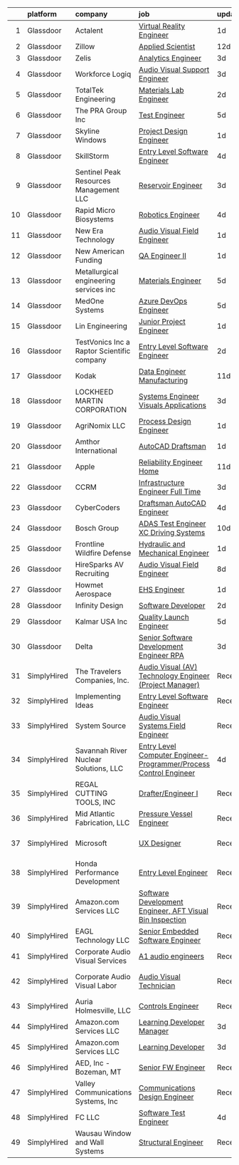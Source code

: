 

|    | platform    | company                                      | job                                                                                                                                                                                                                                                                                                                                                                                                                                                                                                                                                                                                                                                                                                                                                                                                                                                                                                                                                                                                                                                                                                                                                                                                                                                                                                                                                                                                                                                                                                                                                                                                                                                         | update_time   | location                 |
|---:|:------------|:---------------------------------------------|:------------------------------------------------------------------------------------------------------------------------------------------------------------------------------------------------------------------------------------------------------------------------------------------------------------------------------------------------------------------------------------------------------------------------------------------------------------------------------------------------------------------------------------------------------------------------------------------------------------------------------------------------------------------------------------------------------------------------------------------------------------------------------------------------------------------------------------------------------------------------------------------------------------------------------------------------------------------------------------------------------------------------------------------------------------------------------------------------------------------------------------------------------------------------------------------------------------------------------------------------------------------------------------------------------------------------------------------------------------------------------------------------------------------------------------------------------------------------------------------------------------------------------------------------------------------------------------------------------------------------------------------------------------|:--------------|:-------------------------|
|  1 | Glassdoor   | Actalent                                     | [Virtual Reality Engineer](https://www.glassdoor.com/partner/jobListing.htm?pos=130&ao=1110586&s=58&guid=00000181c2d78b7ea8adbb64ee6aff21&src=GD_JOB_AD&t=SR&vt=w&ea=1&cs=1_47b64354&cb=1656831315292&jobListingId=1007978383696&cpc=D2F1DE17EE1F43B9&jrtk=3-0-1g71df2tmk616801-1g71df2u7ghra800-334a4a6b7d8c2e5b--6NYlbfkN0ChYVx_I3yfZ_JDY3EFoivtqvi_stwnZ_kRt8Dowt_l_d1ydueao4NE-oUleRJ4yhjXqAQgEvhrZl9gxHBcVBz_6NJQVwPlPfVHPhTP1Ij5Y1de3lA532MNkh4WIsVvTjcJMCVHIWSTJSIe6tcVE0MP7XYNHVn-MIlIs_zo1mJUHZOdvnGCIUUlq-xbUw-Up9GG9kT6ju1_2mCqwU9LD4gXKEClg8yDjTq3HpdpKP6ZRx_ZoEaAtM3ruWiKqEiz0Weh8swVqVw2me9ExMY0Um8LDZxMeGhROd4Teb3qoh1soK4RBibZSZgWAdBRib4Ko0w1olhmFmGCvRUJlI3QCpZMu7qWt5d8fSJBnYx5VYVZAgZqbqHWnZVQphaAlOJmqKZjuniupnqwyoCAvqoZcLPx4b_7AdDoz3jsTrmv8NSw6eVYnDmobX95TJXNmfJKG7n2JiJ51qaRsetwp38M7snwLMdfKTFqGElR7cW0oT148zCacI8zVwvJG6xjUo-AShkTAYRANlDNcXXdODIkI6PidxiKcxmRCMQJ836Zn44AIyAAaZ1U7C8Rgzy-X_kXXUr4zjYZJf6neiRZiC8AvrNRrb21Ew9uaAPuM4C1pPT1EDRJZE5M7JrbFFcaaJhyAQ-jFzmdu_ArmrqEz9-IZO22GJa3sAR7hypWXUnHNYErKTbNwxx-TY-nQaRxrWTgVJhMb0KP_q3GU3hOEG4QANjPsOlAcBwWwxmjFnmUe4PertBF7_kaoEdy-xwK5QIntl4hmr73aZHlvb2fb6tWyT1iTHIFOppd90uDvjt_xxiZkiLeLg3LwMjHfjkFJup_BgLuRAga32UnYLWs5imfiqELZaEQMaP1LntdfNrUfKJj_NyCDiUj40U7G-F8awHa9vYef0WQwGk34-uV47j5_fnMeU5mObXp0oBmqXxBCvyONmLIIsYFXC4-qtMHikiDI-69YuM3ZITVhkG0sXNa8aWT8WObheq_0dZ9SzDubbhehA%3D%3D)                                                                                                                                                                                                                                                                             | 1d            | Chandler, AZ             |
|  2 | Glassdoor   | Zillow                                       | [Applied Scientist](https://www.glassdoor.com/partner/jobListing.htm?pos=121&ao=1110586&s=58&guid=00000181c2d78b7ea8adbb64ee6aff21&src=GD_JOB_AD&t=SR&vt=w&cs=1_a28b1d4d&cb=1656831315291&jobListingId=1007952804318&cpc=8795CF9063CD573D&jrtk=3-0-1g71df2tmk616801-1g71df2u7ghra800-9d93a89bc6a5bfc6--6NYlbfkN0ANMurRYyPEXg08u6OamUd1Mvhk-zhFSGYIZgoJR86UvYL2v6MoUqae-sD5DnU21vqelH2Myl0yUl71x6TEsj9un4Q0RKC7FcytnV9tOpVLoj_OUjOz0EZ2kkfHyhYSoBqX6mFmhMoPiOBm2q3bPf96MkPrYMS6wd-9yRmEnSpSzaXZL01e-CPO60zWT9PUkgYPFhUjnDucaoBAw9tYprD_JYJQ-1YXL3-NrW20YINZ8VxKjO_PiS5-0WW8ZNPCGItX9ACdCxMeIZPvdEG2eCZECVghhK2XioFmTEo8rHIHTaDMEBVkJD-iQkTlulC7365coTsLOk6kLohXdroG2pv_K1zQ1JLyfifmKpZtvsBaNqYXDu5FxSoEESelCjSwNUjMFEg051URfA1_rImweSNpJ_FZearES-uTCVTQQulR9jeM4488EuSyolenzyi1TPyuGUADDRn60kZqh0Er6mIR_kVPy_aOALAqdHT2XUwIA6JzZyr_mUryc1se9dPDVRG8eI6BMKcBAnGaX-3ixI11fkKIr1r9kW8f0vnbxeV9JQunlXxnYFaBqtUHfy-M6D2EcA5-4QnN78jLy14xywAnVWIkqF0Scr3zyFsIU02-vzkT4YFn1R10_n5N6wXtqMdRqbrilMbSrKuXI1KMcGwlrUSUNVDZOH4mBrY3qrjCKa2wTkhu1ziyL1SmLD-mM8QUYoCClzsw0paL9VnEKUvnJujduWXvsp4F0SQ__Cr7h-aKJwMyRAVHNf1fkB098wwA9rgsNQo6qOTZ8RbkGPIhRv4Gpx8WyIj5vTgsoA-UN7tsoVsFc7mMeTKHgy5ZN31qGB3OgViv3wSGWBYYNh_Xu_gPS0b06D8uY73YwIXDiNneBgNV1VoCyuK6AmBWNGI%3D)                                                                                                                                                                                                                                                                                                                                                                                                       | 12d           | Remote                   |
|  3 | Glassdoor   | Zelis                                        | [Analytics Engineer](https://www.glassdoor.com/partner/jobListing.htm?pos=105&ao=1110586&s=58&guid=00000181c2d78b7ea8adbb64ee6aff21&src=GD_JOB_AD&t=SR&vt=w&ea=1&cs=1_9d2b02ce&cb=1656831315290&jobListingId=1007971118010&cpc=A356F292FF34F670&jrtk=3-0-1g71df2tmk616801-1g71df2u7ghra800-6eff77d44dcafdd6--6NYlbfkN0CMjQd6K-mJQmnXP0NIaacqgU_ZnGMdJ3ZujbgiYs9cqSu2zDF0ee8fmFhqxjq2iY28kbf0cKnGA5JMjkFJmoGz68qit-NfbcBzDvQJkTvInrO6YDrKKciHDC8mjP1ox8t5G4NMyHRRwQK14JgOrEdg021-QKkDXjmh3EYAUGYYEuq5m1g0QEZbBQ6dBuSkDF-EzeVSYtK7bvjzjq5RdKJBksk6JIhOuO-uvFIIdN1pgZNEijBb71Qm_gRr0ZESPTCkmd3xY2yva1BEvk3rSF7tB_R0_PwCOL2ydwKC3IIGfgxjaruV8obtncS6RDEADKmrmiMOKBCY94NPj69bXBAo_f6UdJcbMUj_0AI2DCf3atEz90lH1AfWM8Is1CCChwzm_k8nSy1f4Zb0yg8kjbfRyg5VTYjepd4oRl-b8UvAsIghtPHm4qAncoYvWSrxq5Xk5hHiPyl4ZVpv5oWw465BN_AYvepNvqEhwRNrbG9KesuLWWfmQVN0Vhu2W0NgsNeRFDwzoMVgcg%3D%3D)                                                                                                                                                                                                                                                                                                                                                                                                                                                                                                                                                                                                                                                                                                                                                                                   | 3d            | Remote                   |
|  4 | Glassdoor   | Workforce Logiq                              | [Audio Visual Support Engineer](https://www.glassdoor.com/partner/jobListing.htm?pos=124&ao=1110586&s=58&guid=00000181c2d78b7ea8adbb64ee6aff21&src=GD_JOB_AD&t=SR&vt=w&cs=1_2e6c22b5&cb=1656831315292&jobListingId=1007970920207&cpc=654405A9B1E0A9F5&jrtk=3-0-1g71df2tmk616801-1g71df2u7ghra800-04138dce995ec41d--6NYlbfkN0BhgsxSwl5lo7QzTbtXQkwPrIx61OQPxpk1VFOKOTLj9cEu6ZwTgNE0TNWZoeC26IbZcNpHURef5DZcsMppFEY6s3-W9SOpR5isvCrElJQZ2rCKtj_6XPxEkJsNjUwFBeM8VMJR_fMLx5z23dqzJ-5sJCaO2moYA5hBqwpQXWjNbxf5iOJ5snHhYMyD9GRacy1ZcEaI_0eMtRrq2Htk11h_LyWyAxzYTP3xgGuCSTCWD2HY6lLPBUMTCi9B4xvwWP6ohOKLN59IM1lPicJrSS6SLTkePFxYu0xoCg2n_ERGeUu-XQHoAP21VDgztEBay_ECFMVojLoEr05BGz_rpOxHfFI4UG_bZ3aZJFeGz0XnRX-Me2y2msKNgitCIMONNG6sAvR5VrGLwjzv0V1enaAtWa4I8hqULEDeT-awNFNK4mdFDWZatPJZV_h1xbP6FA2gXmw76tdj8kxzGR_N6z_QhctLH3_aTSRNIZBAl2IH_YFfM2lyuoIZ26NVjCUgB6MhzmzZ8mqU1H5aFkBxMSHjWDgOn4axBFtIBQ09oTHBdC4cbVr9gIng_lSeEblVqjoSFk9Cf4CM5Upwjlq5xP5LxGTNKAzCFWd-lPMS3oXS2zSsNnGBFNSyWhDTMsmNcWwv057qweBfojFEB4Nj6yMTS1CooVOomGKCRSHtJTqd-4WYcDLc9aNBurcsvPzD0S8uBPi4abOKl4nr0623mn1ICpgaXJGqrISD3UIb19tXHVsyRWbNl1ZN)                                                                                                                                                                                                                                                                                                                                                                                                                                                                                                                                         | 3d            | Newark, NJ               |
|  5 | Glassdoor   | TotalTek Engineering                         | [Materials Lab Engineer](https://www.glassdoor.com/partner/jobListing.htm?pos=103&ao=1110586&s=58&guid=00000181c2d78b7ea8adbb64ee6aff21&src=GD_JOB_AD&t=SR&vt=w&ea=1&cs=1_bc5d4a57&cb=1656831315289&jobListingId=1007973961065&cpc=54F93F5C0A7237D4&jrtk=3-0-1g71df2tmk616801-1g71df2u7ghra800-3e777a5efd3e63d1--6NYlbfkN0AX4c3MPYG-Jt6mtPPUaAP5smK7LJXdcTV7k8hdIP6VGkjQiBuNAUX38UBtU5Y3DbK7TqFYuHF_MclIXbX2qmhgxnsl57pZRIsIQ8oBNUBnDgEY5QHDPOqGh9CoPk3foXkl2wcsbGC9wSUu-9fHekLZX6m26kIqPdgtRjctDQrz68wkj87Q-2iyREknKJLHXFYeGX9xmhhXGzH_HF0qgEBlgJqbCSz3iKc56Do6W0XU8rqT1xOOzOtyxM5QUPzGHRFE3HtRNUTzbvnuRSw-iONcN5wbopUeIIIl-5fUiGpIB2Ka_1NLhjiE1N7qNZAvKFqc9D5bzEpbDWMNnUg-9O94Xwxuz4uIyFWEtgLq_s8l_GgrjyjCxo0DPpPh9vKCXrGgUuQq2dCtlvF1tCfbO7CR43OcTGxgZPEmw1w2vtFmMzlyJGQKz7vWQi-Qx11DTNvB6Tv7o-_O2w_yHy0ZEIsgE94aLBX2B5rl6w2BAOq0pC4zyizSOvZ0_sf4RBmCJS7OKINYYNneGA%3D%3D)                                                                                                                                                                                                                                                                                                                                                                                                                                                                                                                                                                                                                                                                                                                                                                               | 2d            | Beloit, WI               |
|  6 | Glassdoor   | The PRA Group  Inc                           | [Test Engineer](https://www.glassdoor.com/partner/jobListing.htm?pos=115&ao=1110586&s=58&guid=00000181c2d78b7ea8adbb64ee6aff21&src=GD_JOB_AD&t=SR&vt=w&ea=1&cs=1_fc121801&cb=1656831315291&jobListingId=1007966636311&cpc=C891152315FA1AD8&jrtk=3-0-1g71df2tmk616801-1g71df2u7ghra800-9a21ccf14d802b84--6NYlbfkN0BK9GXDcakwdiqmeo8o-2GvkYnmPkq7xevAHdeF_847qpUj5hh6_5O1T42EhOBK80vwF0ybKcXxQfgyCPHWjWRgpeZflzstf6AeW1oi__LnN5a4eBmtL19briGQAKJko1vs_ChOpcwUIl8ISER-TCMhoBhSQm5D6Ubhl3UecPOeTfto7K-I9dbIpgbjwwoGpenYj0z2tJde4U7nTWjUXn0fiecTjZ22RtZs81_i7viyChla1uIaBwsHsQo3LjGquFprubMzT12nb4AgMO7Adm_-bq3SIv4dr12Abx_m2YLnqy0kwe-oIsHRr6ctDOi_JbkRPZ7vzZ3HeMM7dUbgFXu4phfDRkMwvVi1J4GXbTW4I_5hEDnXYmJTM08lhDzoJ8MiULqBEOhREDQthMc9JQth-P9brN8gp6xVqIUhpxoaC7eleRhPxOTc1hoiEIWcq0fq1r37cNCen3ZRno3GsWxYSO6ATrhP9xKr3fcLWB8Dd17r7DPFRZFY)                                                                                                                                                                                                                                                                                                                                                                                                                                                                                                                                                                                                                                                                                                                                                                                                                    | 5d            | Bohemia, NY              |
|  7 | Glassdoor   | Skyline Windows                              | [Project Design Engineer](https://www.glassdoor.com/partner/jobListing.htm?pos=108&ao=1110586&s=58&guid=00000181c2d78b7ea8adbb64ee6aff21&src=GD_JOB_AD&t=SR&vt=w&ea=1&cs=1_82060822&cb=1656831315290&jobListingId=1007977295026&cpc=9BE7264F9E667C9B&jrtk=3-0-1g71df2tmk616801-1g71df2u7ghra800-86a86c39ee4a4e10--6NYlbfkN0BfDn9qzh86xzf4i-vqFgBzWj7dNiuZZYo8X3wbdUeoUDIp_z0aHJnMaCdXAK7HVEfikA2RCCYjACk-A4pcOxVhrqrhk3kIOmn0rlYOZHUi1jEz9D009FGAcEX-M-k2cwHm0Z1_qVxZJLQnwbR58cMMohMXRMkNSiqfuCtvezZ6h2FLYCLB3zBTuh1tEUG9WB5Pa_v74OVZsQqIjjl9GHerwTeNMGrLtVKB3kGgBl6mAq4kJ2Os8Fe172FV67doqyMRzYiEy5eTwR3nH-4j5m7HsQOTlrPWLNaQxsDhZXCmjz5igdPDzttLMRUgdsvxQbGXDyfUVoYJBgZXS2SXasoXff_yYZEIS7jbkGLlF2rruU82XcJg3bED3jkYxAmFNZBoRlOLGHhmfyFBDDChRpIayuF46KyrSH5rl80rcKj4FKdZeBvz7m9ZyeubSOfnk3u_X3Mh_ldtuzYv7LOZhmOPE4gNBs52h-PvuQPEKeJBG6SvRuz3CxNek7cdmar1sKVaprQc2YWrlA%3D%3D)                                                                                                                                                                                                                                                                                                                                                                                                                                                                                                                                                                                                                                                                                                                                                                              | 1d            | Bronx, NY                |
|  8 | Glassdoor   | SkillStorm                                   | [Entry Level Software Engineer](https://www.glassdoor.com/partner/jobListing.htm?pos=123&ao=1110586&s=58&guid=00000181c2d78b7ea8adbb64ee6aff21&src=GD_JOB_AD&t=SR&vt=w&cs=1_c3f0e674&cb=1656831315292&jobListingId=1007968461117&cpc=56C4EA4A1A191A49&jrtk=3-0-1g71df2tmk616801-1g71df2u7ghra800-2e91d86320cb53eb--6NYlbfkN0Akpfp8SSZMfZN38QizqqtbOT4j-2RsCLW69coMAbJ8KQfsaYh2c5hjdHzxmKpQyo8SmWqQ_Aqzpe8l_FivGpYlAdRWBObQNUqnZPPcv-DFwcDOZe7eaKbUx81ZuzSb8hXcdq9OeGu0PW3WLgXMy9MAWLTTwgI_GxCBdvE3OiHvL8R7tA4rCNAeot5Myh0-uOS3CQdN1ZL1E8Al_CREHiCp8TNXuSME9j9BaesJqhpNGTyrv2LVSSsi1b3lCuGnxRrufVqiw8habj6omTL982yYPTWCxNpTBbIbYcOOixgnqGD8eiz9Yw1vYqRZe6pdeM1WQU9SoLxXhv_HMB4cnmeip87R86dBLR-CuMsjxCUYRwpow2fZOb2Q20kSDNPy3kEaxR09BnPwL62PCZ8QlQrMvER_Km_1PET22jHmv7EcJ694A6WJDVwDZCZN5gk5g1I5yiaM4TmuGDmUmspDrUEkoJoN7ZTK52aDBzViAwDD8lyx8TQdNs50S0tzhG_6-j83-r2xvQz8NjfPt5ORJ2OH8PCROZBE5Dz1e3g79bXt_bFgZeH1wivVZxtDFnTIzDo%3D)                                                                                                                                                                                                                                                                                                                                                                                                                                                                                                                                                                                                                                                                                                                           | 4d            | Washington, DC           |
|  9 | Glassdoor   | Sentinel Peak Resources Management LLC       | [Reservoir Engineer](https://www.glassdoor.com/partner/jobListing.htm?pos=128&ao=1110586&s=58&guid=00000181c2d78b7ea8adbb64ee6aff21&src=GD_JOB_AD&t=SR&vt=w&ea=1&cs=1_741e1702&cb=1656831315292&jobListingId=1007970351569&cpc=5E31031E1AFF45A7&jrtk=3-0-1g71df2tmk616801-1g71df2u7ghra800-97ff429e6d8d46f5--6NYlbfkN0D0ff9e8Lfwlpl5zGbQmpn59AL71QmFd7VKOAnfyjZzp5sdngV8WPgYe0dov1m7Y2l5PmFVpRgwqQDIxa3VUyveGR50_ngXr0A_MW8eEFhubtB3kARGFw0RQIkpnDzk6uylU3ELXi9IJ5ch7snF2bGJSwg1W8Ba07rwusnB8bMVuAf7jjH-YPVMGs3_Ld2GBEHJQ7paqBownXK8dY0KTVRcTx8XHMr9nUP8GEbj6oglhqsWixd4xlN7P1zQdhy4ffEuTPoAeijgUUrq_JQABZfApqZbavAbWADqCLtbN5qb0SneN6uRL2slbSssZyjBbAhVrlAjHLLdFXGiozpaol8bkLwZDpM8fHB86eM5hViNCMiLvJRhXrbmXwS-VOjHvb2L1uzFAo4Lwh_1uwgbxLhh563wXszVHzYKF6bgLzDp2cIC0YBRx1cYCpflX8DjoNtjzDt5TVBMbhV_lfcRnVgDgZsdEaJib9jFuyopVoQOGw%3D%3D)                                                                                                                                                                                                                                                                                                                                                                                                                                                                                                                                                                                                                                                                                                                                                                                                                   | 3d            | Bakersfield, CA          |
| 10 | Glassdoor   | Rapid Micro Biosystems                       | [Robotics Engineer](https://www.glassdoor.com/partner/jobListing.htm?pos=126&ao=1110586&s=58&guid=00000181c2d78b7ea8adbb64ee6aff21&src=GD_JOB_AD&t=SR&vt=w&cs=1_89e49105&cb=1656831315292&jobListingId=1007968134845&cpc=3BA4CE39D5B5DEF5&jrtk=3-0-1g71df2tmk616801-1g71df2u7ghra800-02aa46268af37238--6NYlbfkN0Bu7S2RMWQFPz8Pjk-LUgrkjOYG3JL14X4smfyAK71V7K80tnfWTvCKHnpz20ZiPdFYBYre_atTiOTTv9HsU7ITzi8uxhoiN2jxopAK0NxlxIibXj9KQsJ0r7TVZgJYjGDjeU5Ti0JXpOeB95Nu-tIhoR6--RzRRaAj2xCEMBtYjFf6NroE1pEQfld9soiOdvsmpyjH5WpXCHlWMLHj6wB-9WjvHATNWuVaZ5wGQRK-g7LAYxP53W79n96OL9B8OsH06-eEXatU_JCUs7N4TwyQ6kB355REKAZQW7n8YOBwYzioI0siudrcwoyU3U4mFnThen110SQxkXtox20mM6iagU0me1WyIAgtvoF8h4VimZaikyKhp0wTL4Sf_wvU6ButDOZ4agLlzmgyEuawhZgHd_bHCtg_6XHy1aYFxjjHUM-5Q6LGhVeVGTqfLr4g1ePsj_u5sUKWJUWboI_d8BIj4Yl3MAKv987DNMTSk3s4WwPqVprYpC69711-LFjdW3bVI2JiN7Abska_s7f_cm-mCM3DTmfl7k1mai8Li7CvtLTnGLpf8iGJakwOgfnMC4q4u6y0XWvKpvoFfzArb4FK)                                                                                                                                                                                                                                                                                                                                                                                                                                                                                                                                                                                                                                                                                                                     | 4d            | Lowell, MA               |
| 11 | Glassdoor   | New Era Technology                           | [Audio Visual Field Engineer](https://www.glassdoor.com/partner/jobListing.htm?pos=112&ao=1110586&s=58&guid=00000181c2d78b7ea8adbb64ee6aff21&src=GD_JOB_AD&t=SR&vt=w&cs=1_122cbab6&cb=1656831315290&jobListingId=1007976619868&cpc=61B26E8FEFFA679F&jrtk=3-0-1g71df2tmk616801-1g71df2u7ghra800-a5b1ab3249371daf--6NYlbfkN0AfJG_xRG53mg9dqGX-4VxTWJDceace7w4jwCqXHg4RLhP8YKpBAAOY2lKQH1t5-vC2A0oA873bfFQAzioHO7A5g9ar69k4xTY8SlhoiemRuXLpoqgajYQ956ZrlclGkWyr0Gic6OsmnXhhxXjiWDQmfiMm0LQGMYTWi6FXPp7UUZbKTdQ7V_kUAVe5t03lDb234Vqi-RPE0Le_FVvoiqClXblp3RQG4jhuUOcOBj8obVy4cOcq-Yij6E1aqjTqn-GnePrVXKWsFkPQdnfgs5c-yW9CnkHTfczuoTyNmBpNug0n7T-RcaiP5PKIsBEq95SNoqn0BjnPbb6XjdTVYfh5ZeXE13HUVt8OgEh0XY9X50qi6_WrEtkKM_mAE1foBYzFlncgFHvxRdQRt9-kxZub7ZV7_q2If3wP-02xUwDEoogvcixb7IC2dbXoCJ4jib3hRoLbG7nP1UYuuASTL-eGLOW0SB0tpK5njBUwtatL-A%3D%3D)                                                                                                                                                                                                                                                                                                                                                                                                                                                                                                                                                                                                                                                                                                                                                                                                               | 1d            | Minnetonka, MN           |
| 12 | Glassdoor   | New American Funding                         | [QA Engineer II](https://www.glassdoor.com/partner/jobListing.htm?pos=125&ao=1110586&s=58&guid=00000181c2d78b7ea8adbb64ee6aff21&src=GD_JOB_AD&t=SR&vt=w&ea=1&cs=1_6d825501&cb=1656831315292&jobListingId=1007977325053&cpc=AC285F3A3ECA6BB0&jrtk=3-0-1g71df2tmk616801-1g71df2u7ghra800-8071b41e2b998a05--6NYlbfkN0C2BFb7Ub2YUp4strrym9V3pWtjyRKtgHKt_kMzkewmGGJEved23y_kY-GSZp2akmM4feTJgguaViOzVxoGXs8mjlWV4_uvwsqy5loM9hBdE9Th_ON-aMsjCnMgnvn62hJgjoMrqHmiJXn_nPCoFvXsZppwFbUoDDuM9kXdyi97m_1OpiLHv9MglrIHGZtuae-S25DoqcznxZAVBEZJHnFRswNvGvHs4KH1M0u-7fNvL-vGIZ2ZYSz-b2krdWc7Sb9iuEixH89HlcWQYbvRdW2X-aJRRCre1qSv9aXH7AT9tHH6-CsNPNstQpDeM5JOiDppWqrEpdAt0HOQ67cJGuR12uTkrR6TTBjYodOP2d4Yg1RbKW9xOffjfKdML6YqVAp1RUKbuTQz3PoBD1j-1JzxA1sQ_UBg0b-7xUliIKbTBitpsPe-ea81NsSRAyMkq39OnWGNvio_1KXkFdG6fHgTCD4olz8n7RYb2yWigTefQP_MCEqqFzbsPucGqICv7xQ%3D)                                                                                                                                                                                                                                                                                                                                                                                                                                                                                                                                                                                                                                                                                                                                                                                                     | 1d            | Remote                   |
| 13 | Glassdoor   | Metallurgical engineering services  inc      | [Materials Engineer](https://www.glassdoor.com/partner/jobListing.htm?pos=114&ao=1110586&s=58&guid=00000181c2d78b7ea8adbb64ee6aff21&src=GD_JOB_AD&t=SR&vt=w&ea=1&cs=1_3434b213&cb=1656831315291&jobListingId=1007966395276&cpc=D2F1DE17EE1F43B9&jrtk=3-0-1g71df2tmk616801-1g71df2u7ghra800-6dab3469adceca71--6NYlbfkN0BHIfC1zsKGIu0R3teaIu8liT7fbRNLaQeDQfcPJweUK7RAcvx5cHrvgTAdoO0zdn1MQcY4EIjc5z0zZG6AEAQm1Qf_-wfyHPSg9A1OnI95gyHgXqmWJegr1IbVtjhqt2vk2RFeD0G0fpFIBoULLTpzNt39YZFpKpJSNF2EwVIUf32jLM3v8GdcvG45CjddzoBmaBdSn1M0x3fVWNZrKj-knH4MOXqXHW2tNbqfS70WNzhU40fVQO9byo9Er69Dri0INVIVB46NPMWlQqm0GU0mcxodP7hJCpHnqitZPBpIwYIYiT-pV--ecFELiBcw8BAiyxXtOzL1W65F1ywQbeEnhR8bs_98wWaiWgtzs3bJwiZBsu4oGLfFrhX4sMyCjlm2CNsSgzK-TTuzV5Z_NebvpAJRwhM5z-im3Z6vENbDYncn_4y1ogOGhwBMPxvWBz10JxdptgGmOtK32R2JKAZquEzabdT-lWaaNQ_-u3NAf22M10eZmWchyOuc9cvfbtY%3D)                                                                                                                                                                                                                                                                                                                                                                                                                                                                                                                                                                                                                                                                                                                                                                                                 | 5d            | Richardson, TX           |
| 14 | Glassdoor   | MedOne Systems                               | [Azure DevOps Engineer](https://www.glassdoor.com/partner/jobListing.htm?pos=120&ao=1110586&s=58&guid=00000181c2d78b7ea8adbb64ee6aff21&src=GD_JOB_AD&t=SR&vt=w&ea=1&cs=1_c7f6d823&cb=1656831315292&jobListingId=1007966374893&cpc=FD1C1DA32C38CFA7&jrtk=3-0-1g71df2tmk616801-1g71df2u7ghra800-da60d7a74b2fac52--6NYlbfkN0CXwof5LomhLcUddfbOomuPcoz8u2LDfp0_776CY6qF2zvoZ_32nTzfrYaUIYbGDhs_B-dBQtUnv1wXPUvh99PTbHJIGehrePbMTBpWZYXD4YgoyCRpdi1qVCac921hj_hPiV53bJPCxuGuLqPGYeYl6i1Ihgcp4DT2PGoy4zLNGp0KFpZizqXHcz7ns-DHk54q3DIeFeYyspS8Yyeh99yM0N2Rv8c-vPien8THmpMnXfQQz-4VEdk7P938vrw2PJQZEH_RZKRGND4vm36lDMlqter-TO_POL4jK4oFEjVRuRKFCysGnAMi8ujSjDRZsr-K41APy3-GiocqYQmxnblA_xYWafpa8acgRrGBBuwlNpTvq3KvEvsZKRSH04WNGhQdOedwEx12XPvPM1Q0vaPu46Gmx7XeVqQOBrzo3gGL7nLrWvDWmRhg4jgA3pK9Rb1iIiA_28g4AlB3BnO_mKvtQYrVV53fndVK8KmlFEF2VER0AWgXW_at1E8cwa7NyhY%3D)                                                                                                                                                                                                                                                                                                                                                                                                                                                                                                                                                                                                                                                                                                                                                                                              | 5d            | Remote                   |
| 15 | Glassdoor   | Lin Engineering                              | [Junior Project Engineer](https://www.glassdoor.com/partner/jobListing.htm?pos=106&ao=1110586&s=58&guid=00000181c2d78b7ea8adbb64ee6aff21&src=GD_JOB_AD&t=SR&vt=w&ea=1&cs=1_6d8fd7b6&cb=1656831315290&jobListingId=1007977220958&cpc=DED3C32E22E90A94&jrtk=3-0-1g71df2tmk616801-1g71df2u7ghra800-6ee18da153259d55--6NYlbfkN0Dzdqm-tmW6ZtsbVQFfpPS2edNOwoNvmh29SBnzxuuMpLyq2ic1C0swyxomP5B8NBifYnUDXEf_5WfMRUJPHMeCsvfvPkFduRgdGlDpIyoR4xry8VwkD13M1ckD4DFSn-rNxrzvd7igub5rtgbu0h-rdLFIHv_MTq2HrUVGOpTesH_NfZLeZjrRFfjiMZBGTfHwIcRuMNUt1YoKbO_OHx18-GF1ZF3qE3iGWfG9FBT4gw0XzGPFmWgbTSnlq0Wn5Gk-OtmondFtn5N0DxJsbaw99I7QN9WO_S9pC0C1fW1ZmeSC50N_4oxWOz8U94M629ynmf8vxodMmIBIOXEzXarD_52-Jsly2u9lUKCpIjmhykUxKrFwJF8KlE32csxXreImP1Llqk5Y2qArrjb-BWvoxOCp74lgHfGSgM3or8dqlR1ZKK1rbcV3RbvPQz8peIFpzWyVtsEfpjtFaV789ofEn9kCfNPvzrNTgP_4lBBbX3w0uiQ9Azf1Ch6QGpKz-guSujip-VK06A%3D%3D)                                                                                                                                                                                                                                                                                                                                                                                                                                                                                                                                                                                                                                                                                                                                                                              | 1d            | Morgan Hill, CA          |
| 16 | Glassdoor   | TestVonics  Inc  a Raptor Scientific company | [Entry Level Software Engineer](https://www.glassdoor.com/partner/jobListing.htm?pos=116&ao=1110586&s=58&guid=00000181c2d78b7ea8adbb64ee6aff21&src=GD_JOB_AD&t=SR&vt=w&ea=1&cs=1_25e6fb00&cb=1656831315291&jobListingId=1007974082934&cpc=4F748F1840550ABC&jrtk=3-0-1g71df2tmk616801-1g71df2u7ghra800-5f4ce5dd83799e63--6NYlbfkN0Bzkuy17zoNwKMVjyusHhR7JNYo3SmelKzW8jp1Pa4Tk8SeJt-khgAH_Q0I8RuHDIFvoAy14uIXsA6gtJtaG9WNBMXvwQoFdu2C0i-o0X5BXA-nQfWQFWeD9gLEVOfSgVzcr5fJ1YmxK4dvf5wugVk6XS6EQ-gpUfLRStzXjn1RnvJkYo8OZRyDvKs_342F2NjmepcA35ShmMszYKQl2cHB-CFUoOkj65jNme005z4uwUd7rEuK4yUqc6XvurfS3tlaE4uCPhKXsEYH6KwaGfJMMpXhZzXxKR0aRtwxI1ea_5ov70skjMSeCf3rbJa7cDYqR1LdNgDKtPTC3VTl1Aozc5ALjlMgt06-POt0CKrY38_zBQXfca8Ezuo1hN71Csf0jYkaf7RnJIZZU8UPN3bXmKULB74HE9a12QxkFML3UeeSalyI2_KluubUDICEXMbRqSvKMp0e30n6cs_n_YivWTzpGECgSlam4JTm29-FY4cEbDW_wOoVpUVepU7dIks%3D)                                                                                                                                                                                                                                                                                                                                                                                                                                                                                                                                                                                                                                                                                                                                                                                      | 2d            | Peterborough, NH         |
| 17 | Glassdoor   | Kodak                                        | [Data Engineer   Manufacturing](https://www.glassdoor.com/partner/jobListing.htm?pos=107&ao=1110586&s=58&guid=00000181c2d78b7ea8adbb64ee6aff21&src=GD_JOB_AD&t=SR&vt=w&ea=1&cs=1_85ddc978&cb=1656831315290&jobListingId=1007954722780&cpc=6BDFADFCA66887C5&jrtk=3-0-1g71df2tmk616801-1g71df2u7ghra800-662698fa324d2357--6NYlbfkN0DrsfItqWdYPH9HPeJRPsV85vfInk56DfzcaYqHqFIL2yBJAWlDWcxnUNgpe8tAx5ROP5vpKh7w9eNMH-ncfdA7E2jNihpAQvUUqTBNX6qMlhbGBxEhJX1F-qfTc7QwlpbPfec_3xb7V6ZNO0_BHZWpHROJfDv7BkSYFv1c7mIiiIxtWKVdOmqjax2Bm78w4KE7Lzsha_VVmupSpJ1j2xVNzql9l5w3SJRxh3fndkHWwUHTIQnc1tJx2uObjwaFm6QowFasJnI-g6sB4plZEBtdT8z4dVzoT_eqQvH1a-SbAjWHkr8yrGo0sWLDmBKKN7vQ4OfAA9pYQLHWhB6mxt_7gYAW6mimfia_B-qPg9LCX5gx0PRNXwBVx5wxrJF8h9cIYl6-iw9Z7qxh-gFRy8Z657clGhR3yzpvKMIEEqC25h-pkUC-zMUwI20pc_TWEfE10KWBO-ISzF4fF84-m4DExm7WAhH3Ohl6iON0ZkqFLNmM5DvlKpsVud2cmeO5J3hMRgk_LAObRQ%3D%3D)                                                                                                                                                                                                                                                                                                                                                                                                                                                                                                                                                                                                                                                                                                                                                                        | 11d           | Rochester, NY            |
| 18 | Glassdoor   | LOCKHEED MARTIN CORPORATION                  | [Systems Engineer   Visuals Applications](https://www.glassdoor.com/partner/jobListing.htm?pos=101&ao=1110586&s=58&guid=00000181c2d78b7ea8adbb64ee6aff21&src=GD_JOB_AD&t=SR&vt=w&cs=1_2654b3da&cb=1656831315289&jobListingId=1007971993198&cpc=B53B88436F582F62&jrtk=3-0-1g71df2tmk616801-1g71df2u7ghra800-5a8da4d9914da258--6NYlbfkN0BuMqUtaNIakuoGTB-u7I0EvtcrTK1_bHO6_bsORPCvsL7zkQUfIzpY4doIgp_GoHpRypc9ULVZYAEds8wA6jfeBy1PZ942CZ3o3CT0apS2FhtMlElPRk7cgupJGsn3DlxGkAMGWGR1L0FZ3vIwDxfOwJHrq1B0Q9qVw4V2nGlpZs2O-zUizIjlcL6JLgHfase4Ark2l3dm0uFeKYsjoYxY0xZb5h1NDOm5hp-BwoA5TmoNklc0uHUPfaELytNIcHb9BcQt9ElinaJYQGm3-dpzXaW1-zitdpoQd8YkpoLCXmMxvpy35EWn5bRlXGcjXjc8YANze_NZwchgI36h_IqNuzEYF8ZSSdp95vEtXPnvZYKiKOHYTMnCnG4UhJrzMDRS-ZUhSTMYGbLA3EHv0bERdPxylcQ2Lw4LNP_qSXa5GYQ5k7KUrP21Grd7ALj76culvofVd9g07qzIo0OX8h2c4urImJcBrmipqTSxAs8adKIkRXiAvcVvYVs5BX8UNKlSoJAs3AjprGO5R7AgjYVne2qUo60rLcOEVFM-6ZL1jZQ1biyvEb_KUkjxG-yR3BRZlnmCkm1NG9vvRc-S9FKDysjG9wd1k0g4puf-l80-VWTPbiz8NREveD9WyvOqpLLpCfwYW0fXlw%3D%3D)                                                                                                                                                                                                                                                                                                                                                                                                                                                                                                                                                                                                                                   | 3d            | Orlando, FL              |
| 19 | Glassdoor   | AgriNomix LLC                                | [Process Design Engineer](https://www.glassdoor.com/partner/jobListing.htm?pos=109&ao=1110586&s=58&guid=00000181c2d78b7ea8adbb64ee6aff21&src=GD_JOB_AD&t=SR&vt=w&cs=1_f6488262&cb=1656831315290&jobListingId=1007977299729&cpc=25F7D4ABB6558D0F&jrtk=3-0-1g71df2tmk616801-1g71df2u7ghra800-959c2cf769d0656b--6NYlbfkN0BbfS3q6rmzyQ7giGsy1ev7cLtp_7B-0FTWWy1vTTGPGcJI6RKdTJC3s9Lx4Ysm-aEwcgNUBXk9CU9z7CuXYTEkjk0vYQIRgqJIZKZbeC3FvKiE8GNTZNkI_PDDZHXsAF9aY7sG96Xj14kWAPbfIePkq7dfmHvDcEBtfAoSKSXwBrW5qaFgqne5hDHRtanfyIx23Bx7cMrAA8whNJ0LvWo8YAy4xhAxHJ_uy8S1x6lvJUmSSD2JxjnKBGXYnqUfQ02y_bUiRv4fSzhb8t41qqI-lfhNoPL-OQpJUc23FLRYnDmuYUg9l_z-NEOkFLKbCWbGjZUCX_UfIQOwHli2A1ajpJB5GYNQnTYK1lOLtj9-S6GPsE22LfHKqto_D8o0DL1l-A_wVWiGTrDjHPKUcbPdvEJR5iitBrIZPqGzvPfBsBPAhHwr72K6bryfxRLvUDB7Qu6JS8sCklbLBa5ajDe15CQeKai-KMXx3evYUxl5VsH4LTomelVnaBmPykUFmsQ2nZ-66bgO__sDtHuk4MvUPSsJygD20qcIUymHjF2GdD9iz8POjpZnkwW6c97xiJhOU33po_rX4p2T1KwJh0C-RytUiNpJuhwPisA6juV35K15rFPbEaCg7kiGqt5Nh0wziaALV37L6lY4vgqoYenQaBU27mV4BQNy2WuC8TB5B1_PMJNeQMY9hII97m5kA4A%3D)                                                                                                                                                                                                                                                                                                                                                                                                                                                                                                                                                                                                 | 1d            | Oberlin, OH              |
| 20 | Glassdoor   | Amthor International                         | [AutoCAD Draftsman](https://www.glassdoor.com/partner/jobListing.htm?pos=102&ao=1110586&s=58&guid=00000181c2d78b7ea8adbb64ee6aff21&src=GD_JOB_AD&t=SR&vt=w&ea=1&cs=1_99054ed8&cb=1656831315289&jobListingId=1007977144606&cpc=7F5FA72068E8ED04&jrtk=3-0-1g71df2tmk616801-1g71df2u7ghra800-e192dfacd39782de--6NYlbfkN0DfNJsge16qeTFH0d4e5fXDF7-WdlaUFKKokInl7iThBfsEx9jZucsNvqlewO1EINBX7P7qB03DqPGuJfYKn-YeF_DUwvKnvEzmLH3Cj-Hu9i7PTvzZ8w1mgLIcZ6q3QQ3YPt1YPWQ-bETD-cw_MTgVcjRN9Pm8XhtLpsaHWCj7BTFE2m9mkKsoGsgYku-yFiK2U-_5Jiyql0ASJNTB_nQKuBydwyrqJprC_5kNPK0UoBOVVmd1NyyJABdWHZlBya5EFdlLL08U7Pabkx__bLv4ILfks_zOfBjYwdrO9q1rP33dpgI5joPo4mZ-f-dqdTz786hkXBYqrgElbvdmEONZm9fq94bVk6zGh-4IY1h1Px_CKgzkOnBVzTeoYl55dPY_pKOczTnzmnwC4dLYTZW5ExiA4dp_u6czXszKxnkBb6QrzZnWhfYSUyop04Bp-z1Q2ouh03A1iSr9rKoWR_BC0oVNy4S_iayYdF32fiPX3A6OgA4jfPy5rhs4rABjh7jecEtZU0AghbVzzfxo91Ag)                                                                                                                                                                                                                                                                                                                                                                                                                                                                                                                                                                                                                                                                                                                                                                                | 1d            | Gretna, VA               |
| 21 | Glassdoor   | Apple                                        | [Reliability Engineer   Home](https://www.glassdoor.com/partner/jobListing.htm?pos=127&ao=1110586&s=58&guid=00000181c2d78b7ea8adbb64ee6aff21&src=GD_JOB_AD&t=SR&vt=w&cs=1_8690f8b1&cb=1656831315292&jobListingId=1007955803315&cpc=F41FEAB56D215062&jrtk=3-0-1g71df2tmk616801-1g71df2u7ghra800-f502b86a37496a25--6NYlbfkN0BvKrLyj5gPmtZO9T8euul8TCxuuKNOtzRJOomxnwSEodTz2Bc-sPZl5OJ9R4TJsNekNb-P4y7xUt3jF8DIgb1ILVmxz2JST2kRL_3KZKgvO7fhK042rL52KHfaQbezF1DR1RbtWIEeDDgstr_qTnp839TiSjgIwH12RSAT9SUiFVvO0O7MuHp1k8ACY2oE3gEfECWD_u3lKphWRXwsaLr9XBomV5bsYXRPSNvT2efXRaLEh9okiIFsXLxLdqk2Vxx0euKYi0llwhOoPVWbTTY8N0ay2Kz3wJsUGaPXvqcpjtiA1IA7p3z_DBaAXo-46EKFNQjB6HG0Q0CF_XhljPaT6WbVzQxu7x4HqMPImPIdoNe8WPgB088PfC_pLbYogy-ykqUbHAb-1UVTmHwleL7yNz4FHXjQsw3ZFEAellgHoLOiJrZ2XpbDjKqBpU1xztS7Xh1oVQWSfQmM0SlHFM45W1eHNim-EjHqLz57n1JuhmyvHNL5tfXtgVMzEhli-f7e6IIxFA1EIU0VYaKriMJwi4CX1wBuIR0GJzrSiRg58Y823rD6ajSZSLGDE-K3HUDmw2cPJn6_LKwQEfhHI0vULe0JhxWGdQY4erxFLGauDPIVyFqvmZYrywwuqDT4i2vZ5kbXr_6dsjgBJVj0JO-iqOd_Ubclxhx-OERC5rnN_Ku2qsSaNVOWG6suoUDqX3OSdjHCTIieWu3cCcx9YLQt0Vyst02qn524868ujlPzZSZQCuVIxNSdD4qCZb8uNUb6ATKE-1RfNZfEeuia36hY9q2txBCYoArLMHhCsYwPa_dxPHWLtDb0Rg5HLxpFGMA-338Lj_tN2PakE8aqg8LZDuxVx56FipnnnfmUr9GXeAev97S_lmbZ0NeFYF5xQLVhF9U2hcCrcOVkJLQ75x8M4D5iTaoXnFjguzSYTjkbMv1ya7lrYJm0_3DssU44qOLqny8oN0CQfA%3D%3D)                                                                                                                                                                                                                                                                                                               | 11d           | Culver City, CA          |
| 22 | Glassdoor   | CCRM                                         | [Infrastructure Engineer  Full Time ](https://www.glassdoor.com/partner/jobListing.htm?pos=113&ao=1110586&s=58&guid=00000181c2d78b7ea8adbb64ee6aff21&src=GD_JOB_AD&t=SR&vt=w&ea=1&cs=1_c383df89&cb=1656831315291&jobListingId=1007971586507&cpc=5E31031E1AFF45A7&jrtk=3-0-1g71df2tmk616801-1g71df2u7ghra800-fb29f05760ed69e9--6NYlbfkN0ADTk8oQjTZlhCQRvhIH5hQW8bVpLYaGcWHSX3sVyn0tNfUUBtidf7UqA0y3L5XQydZpSNK727A1r7wc-tnuitnslOf-yS3ijrxQs2hiJcB3ycpj0UH4Y8mAsgAktngKyC57i3MMWmP926tnX1gffLnkOFTFVUOXbL9hTILER8yGz9pYmy9HMmrJGL_ZXzdzqoNUoBJ4ODVYfkdEXhYB5kvfTLGO9pnnUqO8Mx0pLX2XltMgZnbvlwA3hScw_T559ORwTMzfhqtZv2F4Fx6PGWtONhWF2BFd8XYkTRpG2nL0spd_GYZOQbjlus5kd3Ry4p_FuCrRQS_FkXp8ltaRciKasUP27A5xW7vmqL4srTtaZ4racsiHJZuyW8BlXwoVF0ttknn1XKAKlCKFSe2NWw-NDsMdes3gJ8Nq91Cq9kWD1newmMj7XtlU4qgg4i3MTBqzzazzUQS88PYONhA3V3DLp74bNoTgilKYtlUWhZ8vB8uANob6h4TgnMOTyiNPmvE-Xmmwb3ihmqWQ-JYFGBiyunGResWpqiomV2c90rBeQ%3D%3D)                                                                                                                                                                                                                                                                                                                                                                                                                                                                                                                                                                                                                                                                                                                                  | 3d            | Lone Tree, CO            |
| 23 | Glassdoor   | CyberCoders                                  | [Draftsman AutoCAD Engineer](https://www.glassdoor.com/partner/jobListing.htm?pos=129&ao=1110586&s=58&guid=00000181c2d78b7ea8adbb64ee6aff21&src=GD_JOB_AD&t=SR&vt=w&ea=1&cs=1_7f93f6c7&cb=1656831315292&jobListingId=1007969017344&cpc=B076152010A3B66C&jrtk=3-0-1g71df2tmk616801-1g71df2u7ghra800-3da3d9911a3ccd61--6NYlbfkN0CpFJQzrgRR8WqXWK1qKKEqALWJw739KlKqr2H-MSI4eoBlI4EFrmor2FYZMP3muM1Mcqu8sVXnn4ikYXeorV2_AOvKv54u-_ppAtLOLQYekVPjPY3vTAlSnScCFjLYDommpjmYZSP0bU3_tU39yMj8jv8pEd4IqpI3-JxikKPE8YaC7vrqoZ0kXEl7kLJM7xbWtUNozUNQJbpW2s5EvIRPIsuo8AP4CPVt6zw3GHqNs9BFzIAi9V6V-MLCTVD5uBkmpBjvkNoySzDjJOPAi7ukXcNXK1do3xwdVXFoknAxDMpt_w4Jo_cB2YTsLt3T7vX21hINEeZHebh7gPgPhAybiF-3E73W98s4IJesHSg5EB8Q-3UUE7o5E183COLmqmSE095bTA3E5lQCPtdZU_iu_n0D8w9jX8tXsq4Wv6jY_Mb1IqhY0Dv15R38Pe7bLJduAcLpa5AbhOU3VMRgRVAminMfZh_1_zdFRBvhkSoQK8KF6RWzXzgFt4tT1vgiBpz6a3jRxINc8CAPMxQSxatsqBCZ7_1lZ_95y8SRdFryeGU7AyYj28y-VJYIs6fF8zF67uYyju7ckvAFV_CEKaSqAkUMq9fPponAFALglQuH8YpJP8OYMhL4eR3BKgWEhsw4bwgTgiIPg7nZl2-nT-qvXq2lSIg3NxHog4LAnoqHTVAbxe1xLRiFCl1WQ6t_h1nPuh8nrknOnOk_QpKqPWXeoUBrE2LeDNHlo4Xs19pDVpGfaQoYQ3Qgx7PSd4GKK7CAnX3K7RlY00D4jUmq4GXp9IyQn3MYyeGFeeSNkhXiomuOIEBsFfJ5GmT5CsSRPoQPPV19PhHnxYCYLjtOU_mnsefbEBaAx3TAa9BCmCNMMo9vm3HN7FuGmJhkRw35usBGUjUcFLuF5RnX2arRr8xmZSzC8ipXosaDkAMpCVU3hVAKCw89ttxIj2tt25TVNn7qQ4NPss94Zv9huxlbOmwXCm8e1ieH61M%3D)                                                                                                                                                                                                                                                                                         | 4d            | Sterling, VA             |
| 24 | Glassdoor   | Bosch Group                                  | [ADAS Test Engineer   XC Driving Systems](https://www.glassdoor.com/partner/jobListing.htm?pos=117&ao=1110586&s=58&guid=00000181c2d78b7ea8adbb64ee6aff21&src=GD_JOB_AD&t=SR&vt=w&cs=1_6de5594b&cb=1656831315291&jobListingId=1007957424247&cpc=C891152315FA1AD8&jrtk=3-0-1g71df2tmk616801-1g71df2u7ghra800-41628263e46c248e--6NYlbfkN0C6GWNaujYxALY5cE2_tEHrxFJ_nxpjx3wh1ke1yD6QSF_gWAnu0BYVTdBq5zeqwu-GkWZbW-y740rQY02fiJAuOHdYYXB8BtgBfKWQL7-tZUAB6P6vLDPWAzV1lYCib62WuIe2RDgTkfCyG5yIYCSYbC2QXqDc7Vlqf4KHcFyMc7Xw_AXlrUyRQcjvZigMf3WrqPGSfnFTjvQvkEGyHgQMdSGy0GAHL8maQlXfaqXXRXn3rvb69Hx4KxXnuNOADs5xdmPyMY8NJDRdFiwEpITVMY3nY4DCJSOOQB18MWZMz4gaig09md8F1TCOX5MbyZzUrBn_rux3vvywQfbfJtXNa3wqeeZS-GFSaEbzvDNLq4Dbh0JDMl-U-PtBNP6mztxay-5aIdM9bU5cwVoKuBwe9udtcaPiJ_Ru4OXtPwBfe8_TqU5J6T5OUWDlKQM4WpLqH5eu7o40A_SIsME_SDkFx53767GoCw-olKGnTNztfIm8wdE8ibB25cysY1D5GvtjgVW5SCTRGLD4dxGP3hPFpjlGTG_JGjCeRw3GIgJnsEWe0emCGxDV6L-8M1YTKs_DAkyO9knbPavdgA6zVMeeKZ0BDT9Z3BGFJp0VA4ECB32SUFtrf5EpFtcn0mPL4wRC7uNwJMAnilIzNomRR7UuNK--g6SDd8v0RkPIvt7oxVR9TKgvOC8dvyY5Kxze0YOyaU8eHcK0NGb4Llk43l4bGZ-vPNNTXaOWu3feh_XB41oFO76mot8yF2vpz2CUDcWIBfRcXCzOof6Y_-BX-W3mGj2WJi-1-koghv6aPZUNBeJQFVxAd5_orPZ08QOKSQiYYBgbv9lsB6PcY3KJtgDBxlrL8fXIPNR7_4zK361Hj47b5v0FYsMfcjQa_8j-r5VbyGYIx_NvQ0-4CfoFBLTnC0W440dvneW5WiW5rYVZL_5qE5OVSLDV4ajxr1PLqQQLbXcYK8NicLMbA_B5Q4xJgJaarBuNzd6cAERpOfCvXInK8ymOTNwm-aleRXqe_QSdhN7YmyrbiFYv8xin5nRzXfh0g5uRZfQN0bEZXfje1w7ltx-cAyBePrTCd5GQc6opJ8fEFSCTV9IC2KlrmzlOeDlkRQ1MJwlUxeKaedgI5w%3D%3D)                                                                                                                                   | 10d           | Plymouth, MI             |
| 25 | Glassdoor   | Frontline Wildfire Defense                   | [Hydraulic and Mechanical Engineer](https://www.glassdoor.com/partner/jobListing.htm?pos=104&ao=1110586&s=58&guid=00000181c2d78b7ea8adbb64ee6aff21&src=GD_JOB_AD&t=SR&vt=w&ea=1&cs=1_0f544959&cb=1656831315289&jobListingId=1007977722738&cpc=6FDD437F7834ACD3&jrtk=3-0-1g71df2tmk616801-1g71df2u7ghra800-32295a2089df09ba--6NYlbfkN0D4nuovUOU2dPryPr7-xanE7ZFWASvaSyNm3BqXIbrO0qkmT-zCxvI2Uzu1EP4guMpFp6Bn5PY0c220mWopB1Dha0heZRvE2cisqLAAeMH0OV54iXFDjgFuNJGJJEhkFWs-kvQyZx7N2rbaBjNs0aAhhX1h8YTGGT1E7pd5TRoLgBL32Dn7jpuU2rO6iVmCdYyFA8m8kjc_ZrttpT7Y0_lW7b40DYXOw_8GmzlR2X1xZTBHQo_Lll1quMzUmfCf-zASZwPqGRxWtic6uhXAabrlqSSPsvC-a1eL5TUF1CbjlLwlQ3oMb4XBhaZ-8MPY21F9zlYhTb_xGBL9lVKrz2vprQb9d1tphudYi9mtdv7NhKrUzVEB9F9LnCxV0IDSFgyF8i5IKe9UL5KI2aTK39DggXL-d5JNYD8j7ODy-6GFs9twoOWlGPPscdjR_nCy2tOlyOITd0jdMsYYusQAwV9doqHkJEgLAAi11upRI_V-MIY9UbbeLoEX2nhuSEqhJspP8n90lDZHqg%3D%3D)                                                                                                                                                                                                                                                                                                                                                                                                                                                                                                                                                                                                                                                                                                                                                                    | 1d            | San Francisco, CA        |
| 26 | Glassdoor   | HireSparks AV Recruiting                     | [Audio Visual Field Engineer](https://www.glassdoor.com/partner/jobListing.htm?pos=111&ao=1110586&s=58&guid=00000181c2d78b7ea8adbb64ee6aff21&src=GD_JOB_AD&t=SR&vt=w&ea=1&cs=1_7411ddca&cb=1656831315291&jobListingId=1007961995876&cpc=39721386339D0809&jrtk=3-0-1g71df2tmk616801-1g71df2u7ghra800-316403d16a564086--6NYlbfkN0CgISsLKYw0qJRFWluNVVgIYeD3xM8qesrjCvAKwjwwKRSQqxAUlElEhVVO1a0J4UlFhS0Itqm8Av3bwPxKPLlNx3oIJJMheevDMBjWSt5Nkjw4FYp_hQ8J0s8Ey-pxWesRc7v8Qf4yChv4anR9u4bo0NOG24Y3lNbwMETkLZ36eAoE7C3N8ZjB2JJZGsGKEalDOKejVpOBFlBCgz9_517XKpCpA13H3DF_aGH8rACPBabdVQ3VIEXe0W7JXWwlnJnbawybBbCbWwcY1qCHauWkCmQgVuIxotJzGSMxfRkaR8IwN9y8UgcWEYUjR7Cnj8YiUvjtK3ufd7EcbbbhU8gg_7B9Jv7-zKHiaxgEFSkAYj5VAW-5FFavmW3F3XuU3Y8w9rADLQo494_seyTi0NfjZVd3BJwuIJLiDCIipTtLxSOQ5FHrSYi--O9FvsGNu7sAQ9DHsQZf21uEAGS5scbTNI1xCfQgadNL-zjGFO8CWpgORhA0TVxJkPGMlmnzkElF7sAaG78SOj05YCi95WSyXXMoCCOF3RU%3D)                                                                                                                                                                                                                                                                                                                                                                                                                                                                                                                                                                                                                                                                                                                                                        | 8d            | Lebanon, NJ              |
| 27 | Glassdoor   | Howmet Aerospace                             | [EHS Engineer](https://www.glassdoor.com/partner/jobListing.htm?pos=110&ao=1110586&s=58&guid=00000181c2d78b7ea8adbb64ee6aff21&src=GD_JOB_AD&t=SR&vt=w&cs=1_a01a3814&cb=1656831315290&jobListingId=1007977206228&cpc=B5F6D74B4EF69A07&jrtk=3-0-1g71df2tmk616801-1g71df2u7ghra800-8c6ca969f6ca1487--6NYlbfkN0Aoif6PgWKbG-M3-6j7f_3AASsKp8vn4PEuc78sp9qqyAPS1lDii02z8loHgrQyZBLVOmLtFCExUlqwUx9HbceuKZNrJABBspcQ0GruRptWKp0ZF5s2Mi1mFeLVzffdm_Lhu_CQ6G-0gjw-7hpIAC931W9sQT45tuIYaOsMwraW30ny6xOASZhYWcwVq7HG-ygI7FDbz2Gt5UT6h7zajT11znf0wFZAhjv4oQA2kILrvsHrHJZtotY5Vko5v6z6IJqeRlqHtLH_Go2sEVA4WPbG6tc7vImce_5e022F5UI8DqQknHPcsxF7oNalr5KPyghwzL92fdl5pbk8CD1B0D0Ii3t2ETeoqdiWVcW22kKIHCNf0Aa0iXqF0D-pY0cH5A0N3n_csL4hix7MvbQM-ZLtSrrh9N5EfxXID5Jnj3qPnJ-p34Z-rY2Sv-2ApxoIiExozKcxf-95aLT-KSGf6NrUB1qR7rnRQOLKMM3N1SfJcMvLPwq7Srf5xg1MOdSm9rABQ754pFIIWLQBXfembnKL2s7SS0iF6J0w1QW9lJI2fHNESc5JJkdsngL_kcIF3_csX1voaM3wu2uOnMjJZyPL4scv58GMhssfalTnlgstLTQP2GxqbMJam_D2MduUUL0%3D)                                                                                                                                                                                                                                                                                                                                                                                                                                                                                                                                                                                                                                                                            | 1d            | Morristown, TN           |
| 28 | Glassdoor   | Infinity Design                              | [Software Developer](https://www.glassdoor.com/partner/jobListing.htm?pos=118&ao=1110586&s=58&guid=00000181c2d78b7ea8adbb64ee6aff21&src=GD_JOB_AD&t=SR&vt=w&ea=1&cs=1_ba74a580&cb=1656831315292&jobListingId=1007973605880&cpc=6193B0C32834B022&jrtk=3-0-1g71df2tmk616801-1g71df2u7ghra800-f0924e778abdf338--6NYlbfkN0C52A0z2KjxQB1_CLtDq_fCbrtpv8R_oGGbvEBZHQsYmpXqxxdy8tGjF-2_6xdRYMIC2AGpI0Vparkf9htuv6FYuaXMR6S2BhlSkFs-3lMY1NPIUm1swbPnaexWXv8nJy78vkpqUgvNOeXbHQxbNGuc5d4oiQ2al2qerGlcLbFeduA1X55-UwLY9XD7IH5hSsnxcCpmyPjqAqc0GNeJMZDPCmwSbbvDtJttytQZGDCu6KKqq9pcSIPZZdIa2apxaT4BEDhD_w0a22-2INZea9F6PpzlzJwHCmxllii5bo0bpc1j4fAtHwJpQJL_gBY6t2tLjEvVkfQ63Vx0fSg3Rdt3c3IknCP6nlqe-TRhAlDtvZW39gQXnwAZwP16XWJIVLDwVUkHIWTJibyP4rczAotKUvNEn-5uUvD8YaIx65Ywic_tvYfTrftjgAGgN1dITRvs1moQ2Bv2T5f9GlgR-oiBWn0JnfB_7RsIhmC_Sldz4I-nVIPglEPiu0eBEQPTpFD6dgc6a_u5awtSTtMcATVC)                                                                                                                                                                                                                                                                                                                                                                                                                                                                                                                                                                                                                                                                                                                                                                               | 2d            | Burlington, VT           |
| 29 | Glassdoor   | Kalmar USA  Inc                              | [Quality Launch Engineer](https://www.glassdoor.com/partner/jobListing.htm?pos=119&ao=1110586&s=58&guid=00000181c2d78b7ea8adbb64ee6aff21&src=GD_JOB_AD&t=SR&vt=w&ea=1&cs=1_59a14160&cb=1656831315292&jobListingId=1007966413215&cpc=7F6F94E2229B3AB5&jrtk=3-0-1g71df2tmk616801-1g71df2u7ghra800-50971cff9b18a90e--6NYlbfkN0BLIiWuzyw1-ta9SbM3ogkbkhuuATthOqJhVqYQvlyJdPAk-FaAVTjv4xbnnN6B3ax-XGOaRv9sPqLXfXct2MeBdN8lxRTkHsiNsNNqYWhP7ePy7Fjzh4jPllJrUtc3XrlOvnJv0NZ9LasWNuzUguTbWBTWP0Er1RbWODhrUdIWg8wO6lKuiS-P1qaIu-6ZNjBd8BJRfY3_mtqSLNPzm2llw4K3-PVCC-obTRdi77TgV3iSMd0ATSF-5D4M4qfEriOxdS6vnf_lGgnIwE966yWfzwQ_rIl8hqQ6u9jXYKf7UD75RaYaQzxCbhFL0J8xA-7yqOZQeT9_z_e9-jKx1YBE0Vl8dYwCAHT16cyQuKwlvatWgvgdJf_9uKTXr46t7duiSQQLx3qtA_sMSRTRUQhI6QXp-ZGqIc41bOopOpEEuyqfXeTDWNPNAWG5hbEAS5t6qqjTd9etW5YIZP2a4KvdjUjYJqQ7UKkWnzFZrMETRQw_5ZRCKtL-syvxVr4Q3Rq6jpFNltGY-Q%3D%3D)                                                                                                                                                                                                                                                                                                                                                                                                                                                                                                                                                                                                                                                                                                                                                                              | 5d            | Ottawa, KS               |
| 30 | Glassdoor   | Delta                                        | [Senior Software Development Engineer  RPA](https://www.glassdoor.com/partner/jobListing.htm?pos=122&ao=1110586&s=58&guid=00000181c2d78b7ea8adbb64ee6aff21&src=GD_JOB_AD&t=SR&vt=w&cs=1_cee91f80&cb=1656831315292&jobListingId=1007970454647&cpc=47CFDC01B3F81FAC&jrtk=3-0-1g71df2tmk616801-1g71df2u7ghra800-fbce61c5f5b39e55--6NYlbfkN0CRptTFv9-hYxyVkNMc6pJyDxAmnav_8yCIFk2FuSuC1EG2GV-zeLpFxb5t8y7sTThgO3I7KUQmsBH3j4SKvyblPIUtmv_9mmzwbaVsoMjLnYX5PFiYnbcQJAZ4_HMR7XPcKuGHeWQvgxwB1GGvTCm2BdyNU1c5eohB8s98LEP1dUCkmMWhQxiNZVKLQ2cKuPK2GlAsDiXmEoUHOleD1JSoEAfOVRcAJIh_tBPOy5bmEIlK9_WtM0jOwi943BWeEo4z-WPAL_VsDu7k2IiwpW0UMZJCkh5O0e6aCOP-jOt1_5dV3rnssqu-LLsele747-bRB4yYASgtKJI7XMBWBjp6_NrRNIHIBj5qARjcH89t_fxef7yhMxGuz33k1LJp7LFxHMs0EnWKDHg_ued14aggTyq1M5zKbea-AJegv4VkSy1obV5IiexsuIItSPunuYmvilAniL9KioGGPcYO3tNel1_t43l_atI9nEYJ09yEboCd93X4Y5ne4PMW63muiO0D_SjFrpW7M8j4xzQMa08Rfbffmvs6Vqt0uo5HCfowUca4jxKPXKrSJ4pceRF1L-MvS0XfPr9IYod5BLZVFZfhFnoFFOYIOwVCY8ZVeQCW-rVzV6vpSGY037qKuTK8PBJSg11D1LRUkThz5bLeSwo804G0EgshgTZg1LO9Gam6SMk0MLkJ9TbK8fBO9J9J67TBA60H0XsP31sw5AZRKwnw4tHe21OAeI5ktRDEPPet6ZJkoab9mIUzNnceJZvVask1WwiktQfaAhj0zeHPlAxr4ycgYGJdA0R0Oo-8RLsdal3bGtuHwxRiMfmIvhE5QehW1ogGd7J3LfcwHmjsudrqwBos8t2H_-7BqoJoj4SNdmvB3IQYD58UhxlQL3Nupjhll6nxTWKwcu4Foj3l37GDPSXu-RnvENCfWy6ZV9WqsVjT9fzFbiLBQvrahDFQcRpQ5YwQKbdj2aEfOCZw9zruniz48ocv_G5KNlYi9LkFhRW1nUtVe9tO5rMaUZKUJTMUufazxL2w-UorGeo6YTnQkExkf5a9Rg7U2u4hgKWv3OSgryRhFN1eaHZVsWQd5IY14qWSr8B89agQQB_wmh-RFZTwwRIrTQMps64-8rRYU0LewdG2cEJLpuhFG6Z_tbX0w1I_VHNtQdfupsuphaJgVIYq23SHaNT0IvMJvguBN0z_rGBqwhzx2BEsbUosgwInDYjIJOUbF0CL3SK5I1iYQfVY0R1pAtUo22pDD3jVnQ%3D%3D) | 3d            | Atlanta, GA              |
| 31 | SimplyHired | The Travelers Companies, Inc.                | [Audio Visual (AV) Technology Engineer (Project Manager)](https://www.simplyhired.com/job/jBqXfLfLcUrkUh0SZl1k9VOnW_G_wZnZhCs00rTX2XVRkuU1YBFjFw?q=visual+engineer)                                                                                                                                                                                                                                                                                                                                                                                                                                                                                                                                                                                                                                                                                                                                                                                                                                                                                                                                                                                                                                                                                                                                                                                                                                                                                                                                                                                                                                                                                         | Recently      | Hartford, CT             |
| 32 | SimplyHired | Implementing Ideas                           | [Entry Level Software Engineer](https://www.simplyhired.com/job/cfwPEP7aT61EKJxtlPQ9WkfOiVe4ed-kFvmc4kzYI24Gq3hhJLxR_Q?q=visual+engineer)                                                                                                                                                                                                                                                                                                                                                                                                                                                                                                                                                                                                                                                                                                                                                                                                                                                                                                                                                                                                                                                                                                                                                                                                                                                                                                                                                                                                                                                                                                                   | Recently      | Orem, UT                 |
| 33 | SimplyHired | System Source                                | [Audio Visual Systems Field Engineer](https://www.simplyhired.com/job/xVBqUv_Jb7WJWKXZWvKMDvPPRs-yjpNF3jAs9pIqje1SIoBa9tk9Yw?q=visual+engineer)                                                                                                                                                                                                                                                                                                                                                                                                                                                                                                                                                                                                                                                                                                                                                                                                                                                                                                                                                                                                                                                                                                                                                                                                                                                                                                                                                                                                                                                                                                             | Recently      | Hunt Valley, MD          |
| 34 | SimplyHired | Savannah River Nuclear Solutions, LLC        | [Entry Level Computer Engineer-Programmer/Process Control Engineer](https://www.simplyhired.com/job/QPPO2ZkaTR8cp7D0tFJFtK_s5nXIpSkrzsydMBMmp7OpZlhfny5rKA?q=visual+engineer)                                                                                                                                                                                                                                                                                                                                                                                                                                                                                                                                                                                                                                                                                                                                                                                                                                                                                                                                                                                                                                                                                                                                                                                                                                                                                                                                                                                                                                                                               | 4d            | Aiken, SC                |
| 35 | SimplyHired | REGAL CUTTING TOOLS, INC                     | [Drafter/Engineer I](https://www.simplyhired.com/job/WfS0fI5l4Ujh8p0oPBq7KPV4tnd7S7ht7My-q7XDW4ayIUkz_isGXA?q=visual+engineer)                                                                                                                                                                                                                                                                                                                                                                                                                                                                                                                                                                                                                                                                                                                                                                                                                                                                                                                                                                                                                                                                                                                                                                                                                                                                                                                                                                                                                                                                                                                              | Recently      | Loris, SC                |
| 36 | SimplyHired | Mid Atlantic Fabrication, LLC                | [Pressure Vessel Engineer](https://www.simplyhired.com/job/OH9_oJ5wSeq0JeCA3IHiK8tetekYKyd78DFH-K6QhpYdKQ0KTC_VAg?q=visual+engineer)                                                                                                                                                                                                                                                                                                                                                                                                                                                                                                                                                                                                                                                                                                                                                                                                                                                                                                                                                                                                                                                                                                                                                                                                                                                                                                                                                                                                                                                                                                                        | Recently      | Fairmont, WV             |
| 37 | SimplyHired | Microsoft                                    | [UX Designer](https://www.simplyhired.com/job/y3yZNkXRGmRiPSpBqvwOl8Q3U8wNCyWqaVqB5h31UVZmDwLhPtUJxQ?q=visual+engineer)                                                                                                                                                                                                                                                                                                                                                                                                                                                                                                                                                                                                                                                                                                                                                                                                                                                                                                                                                                                                                                                                                                                                                                                                                                                                                                                                                                                                                                                                                                                                     | Recently      | Berkeley, CA +1 location |
| 38 | SimplyHired | Honda Performance Development                | [Entry Level Engineer](https://www.simplyhired.com/job/jCcOslI6St0rMP5rRiQeSBO05ddLQe4mrcnQ5XEUEfnUEILmviEkcw?q=visual+engineer)                                                                                                                                                                                                                                                                                                                                                                                                                                                                                                                                                                                                                                                                                                                                                                                                                                                                                                                                                                                                                                                                                                                                                                                                                                                                                                                                                                                                                                                                                                                            | Recently      | Santa Clarita, CA        |
| 39 | SimplyHired | Amazon.com Services LLC                      | [Software Development Engineer, AFT Visual Bin Inspection](https://www.simplyhired.com/job/VbmqU8L2LaQxgpwy375wZEHU4wQE9QjafPDeYAp4wSqMlU70Zs7Eag?q=visual+engineer)                                                                                                                                                                                                                                                                                                                                                                                                                                                                                                                                                                                                                                                                                                                                                                                                                                                                                                                                                                                                                                                                                                                                                                                                                                                                                                                                                                                                                                                                                        | Recently      | Remote +1 location       |
| 40 | SimplyHired | EAGL Technology LLC                          | [Senior Embedded Software Engineer](https://www.simplyhired.com/job/NRRLlY71XTwxn_6ghOkoDVqUm-CRYtq1XwytwTuYQvGMi8LxjjIksw?q=visual+engineer)                                                                                                                                                                                                                                                                                                                                                                                                                                                                                                                                                                                                                                                                                                                                                                                                                                                                                                                                                                                                                                                                                                                                                                                                                                                                                                                                                                                                                                                                                                               | Recently      | Albuquerque, NM          |
| 41 | SimplyHired | Corporate Audio Visual Services              | [A1 audio engineers](https://www.simplyhired.com/job/gDxMuBJL07YZTNHfSS7N-zMfEfwL3Du9Q4FmsM-aE-A5n0bA9OlgDw?q=visual+engineer)                                                                                                                                                                                                                                                                                                                                                                                                                                                                                                                                                                                                                                                                                                                                                                                                                                                                                                                                                                                                                                                                                                                                                                                                                                                                                                                                                                                                                                                                                                                              | Recently      | Elmsford, NY             |
| 42 | SimplyHired | Corporate Audio Visual Labor                 | [Audio Visual Technician](https://www.simplyhired.com/job/A3fhvHDHl5d1HTn5yAzyORSYZ3A5Db2uZsVwUphuJ3T5HGbewfolxA?q=visual+engineer)                                                                                                                                                                                                                                                                                                                                                                                                                                                                                                                                                                                                                                                                                                                                                                                                                                                                                                                                                                                                                                                                                                                                                                                                                                                                                                                                                                                                                                                                                                                         | Recently      | Atlanta, GA +6 locations |
| 43 | SimplyHired | Auria Holmesville, LLC                       | [Controls Engineer](https://www.simplyhired.com/job/H9ySpmzmX41Kf7rJJ0QB-GNk_MmlHglemE5OHIkVFEeemfRG1kNQKw?q=visual+engineer)                                                                                                                                                                                                                                                                                                                                                                                                                                                                                                                                                                                                                                                                                                                                                                                                                                                                                                                                                                                                                                                                                                                                                                                                                                                                                                                                                                                                                                                                                                                               | Recently      | Holmesville, OH          |
| 44 | SimplyHired | Amazon.com Services LLC                      | [Learning Developer Manager](https://www.simplyhired.com/job/Khun_79Ap89Na4Q_VBIaEvZ2uuALW6qiDbqZoWlyym_QXnwLR3-7Bg?q=visual+engineer)                                                                                                                                                                                                                                                                                                                                                                                                                                                                                                                                                                                                                                                                                                                                                                                                                                                                                                                                                                                                                                                                                                                                                                                                                                                                                                                                                                                                                                                                                                                      | 3d            | Remote                   |
| 45 | SimplyHired | Amazon.com Services LLC                      | [Learning Developer](https://www.simplyhired.com/job/_ML4-UC18h-vLgZvK8ELrmhTNGnt8lCy2lfByPgqU3pxDGyR8RYing?q=visual+engineer)                                                                                                                                                                                                                                                                                                                                                                                                                                                                                                                                                                                                                                                                                                                                                                                                                                                                                                                                                                                                                                                                                                                                                                                                                                                                                                                                                                                                                                                                                                                              | 3d            | Remote                   |
| 46 | SimplyHired | AED, Inc - Bozeman, MT                       | [Senior FW Engineer](https://www.simplyhired.com/job/zINmUZXgScoXXgS_gyiF3t60esMGL8VWIM8nJ8Kv2CvxPHXAK-fHew?q=visual+engineer)                                                                                                                                                                                                                                                                                                                                                                                                                                                                                                                                                                                                                                                                                                                                                                                                                                                                                                                                                                                                                                                                                                                                                                                                                                                                                                                                                                                                                                                                                                                              | Recently      | Bozeman, MT              |
| 47 | SimplyHired | Valley Communications Systems, Inc           | [Communications Design Engineer](https://www.simplyhired.com/job/AUo7E07w2klkxUe_MpJEXKAe3q6D53g2ij9loL_ldPaRLYQDHOrlRg?q=visual+engineer)                                                                                                                                                                                                                                                                                                                                                                                                                                                                                                                                                                                                                                                                                                                                                                                                                                                                                                                                                                                                                                                                                                                                                                                                                                                                                                                                                                                                                                                                                                                  | Recently      | Chicopee, MA             |
| 48 | SimplyHired | FC LLC                                       | [Software Test Engineer](https://www.simplyhired.com/job/Pha0pytOcEzWah5IgzjRSnRqdOv9KWky2dfRZn1lp-kC17-ehUd0TQ?q=visual+engineer)                                                                                                                                                                                                                                                                                                                                                                                                                                                                                                                                                                                                                                                                                                                                                                                                                                                                                                                                                                                                                                                                                                                                                                                                                                                                                                                                                                                                                                                                                                                          | 4d            | Hollywood, MD            |
| 49 | SimplyHired | Wausau Window and Wall Systems               | [Structural Engineer](https://www.simplyhired.com/job/7CELBNMXWKLIm5lgujfJ4k8xI1lAqEDegpCLJhQmGdfFyYuLp7N2sA?q=visual+engineer)                                                                                                                                                                                                                                                                                                                                                                                                                                                                                                                                                                                                                                                                                                                                                                                                                                                                                                                                                                                                                                                                                                                                                                                                                                                                                                                                                                                                                                                                                                                             | Recently      | Monett, MO               |